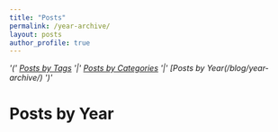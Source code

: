 ```yaml
---
title: "Posts"
permalink: /year-archive/
layout: posts
author_profile: true
---
```


_'(' [Posts by Tags](/blog/tags/) '|' [Posts by Categories](/blog/category/) '|' [Posts by Year(/blog/year-archive/) ')'_


#  Posts by Year
